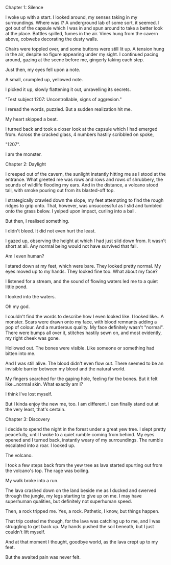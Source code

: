 Chapter 1: Silence

I woke up with a start.
I looked around, my senses taking in my surroundings. Where was I? A underground lab of some sort, it seemed. 
I got out of the capsule which I was in and spun around to take a better look at the place. Bottles spilled, fumes in the air. Vines hung from the cavern above, cobwebs decorating the dusty walls.

Chairs were toppled over, and some buttons were still lit up. A tension hung in the air, despite no figure appearing under my sight. 
I continued pacing around, gazing at the scene before me, gingerly taking each step. 

Just then, my eyes fell upon a note.

A small, crumpled up, yellowed note.

I picked it up, slowly flattening it out, unravelling its secrets. 

"Test subject 1207: Uncontrollable, signs of aggresion." 

I reread the words, puzzled.
But a sudden realization hit me.

My heart skipped a beat.

I turned back and took a closer look at the capsule which I had emerged from.
Across the cracked glass, 4 numbers hastily scribbled on spoke,

"1207".

I am the monster. 

Chapter 2: Daylight

I creeped out of the cavern, the sunlight instantly hitting me as I stood at the entrance. What greeted me was rows and rows and rows of shrubbery, the sounds of wildlife flooding my ears. And in the distance, a volcano stood tall, with smoke pouring out from its blasted-off top. 

I strategically crawled down the slope, my feet attempting to find the rough ridges to grip onto. That, however, was unsuccessful as I slid and tumbled onto the grass below. I yelped upon impact, curling into a ball. 

But then, I realised something. 

I didn't bleed. It did not even hurt the least. 

I gazed up, observing the height at which I had just slid down from. It wasn't short at all. Any normal being would not have survived that fall. 

Am I even human?

I stared down at my feet, which were bare. They looked pretty normal. My eyes moved up to my hands. They looked fine too. What about my face?

I listened for a stream, and the sound of flowing waters led me to a quiet little pond.

I looked into the waters.

Oh my god.

I couldn't find the words to describe how I even looked like. I looked like...A monster. Scars were drawn onto my face, with blood remnants adding a pop of colour.
And a murderous quality.
My face definitely wasn't "normal". There were bumps all over it, stitches hastily sewn on, and most evidently, my right cheek was gone.

Hollowed out. The bones were visible. Like someone or something had bitten into me.

And I was still alive. The blood didn't even flow out. There seemed to be an invisible barrier between my blood and the natural world. 

My fingers searched for the gaping hole, feeling for the bones. But it felt like...normal skin. What exactly am I?

I think I've lost myself.

But I kinda enjoy the new me, too. I am different. I can finally stand out at the very least, that's certain. 

Chapter 3: Discovery

I decide to spend the night in the forest under a great yew tree. I slept pretty peacefully, until I woke to a quiet rumble coming from behind. My eyes opened and I turned back, instantly weary of my surroundings. The rumble escalated into a roar. I looked up.

The volcano.

I took a few steps back from the yew tree as lava started spurting out from the volcano's top. The rage was boiling.

My walk broke into a run.

The lava crashed down on the land beside me as I ducked and swerved through the jungle, my legs starting to give up on me. I may have superhuman qualities, but definitely not superhuman speed. 

Then, a rock tripped me. Yes, a rock. Pathetic, I know, but things happen.

That trip costed me though, for the lava was catching up to me, and I was struggling to get back up. My hands pushed the soil beneath, but I just couldn't lift myself. 

And at that moment I thought, goodbye world, as the lava crept up to my feet.

But the awaited pain was never felt.
